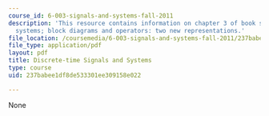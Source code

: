 ```yaml
---
course_id: 6-003-signals-and-systems-fall-2011
description: 'This resource contains information on chapter 3 of book signals and
  systems; block diagrams and operators: two new representations.'
file_location: /coursemedia/6-003-signals-and-systems-fall-2011/237babee1df8de533301ee309158e022_MIT6_003F11_chap3.pdf
file_type: application/pdf
layout: pdf
title: Discrete-time Signals and Systems
type: course
uid: 237babee1df8de533301ee309158e022

---
```

None
